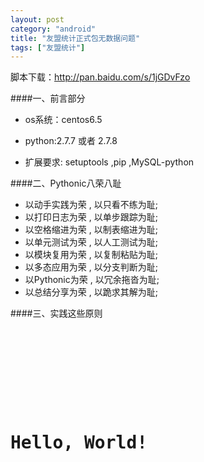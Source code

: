 ```yaml
---
layout: post
category: "android"
title: "友盟统计正式包无数据问题"
tags: ["友盟统计"]
---
```

脚本下载：<http://pan.baidu.com/s/1jGDvFzo>  

####一、前言部分

- os系统：centos6.5

- python:2.7.7 或者 2.7.8

- 扩展要求:
        setuptools ,pip	 ,MySQL-python		
		
		  

####二、Pythonic八荣八耻

- 以动手实践为荣 , 以只看不练为耻;
- 以打印日志为荣 , 以单步跟踪为耻;
- 以空格缩进为荣 , 以制表缩进为耻;
- 以单元测试为荣 , 以人工测试为耻;
- 以模块复用为荣 , 以复制粘贴为耻;
- 以多态应用为荣 , 以分支判断为耻;
- 以Pythonic为荣 , 以冗余拖沓为耻;
- 以总结分享为荣 , 以跪求其解为耻;

####三、实践这些原则

<pre class="prettyprint linenums">
    <!-- 包围其中 -->
<!DOCTYPE html>
<html>
  <head>
    <title>Demo | Prettify.JS</title>
  </head>
  <body>
    <h1>Hello, World!</h1>
  </body>
</html>

</pre>